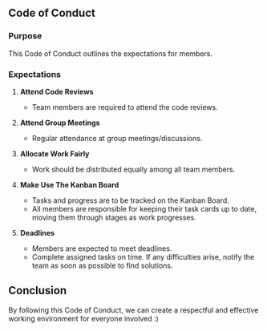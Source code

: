 ## Code of Conduct
### Purpose
This Code of Conduct outlines the expectations for members.

### Expectations

1. **Attend Code Reviews**
    - Team members are required to attend the code reviews.

2. **Attend Group Meetings**
    - Regular attendance at group meetings/discussions.

3. **Allocate Work Fairly**
    - Work should be distributed equally among all team members.

4. **Make Use The Kanban Board**
    - Tasks and progress are to be tracked on the Kanban Board.
    - All members are responsible for keeping their task cards up to date, moving them through stages as work progresses.

5. **Deadlines**
    - Members are expected to meet deadlines.
    - Complete assigned tasks on time. If any difficulties arise, notify the team as soon as possible to find solutions.

## Conclusion
By following this Code of Conduct, we can create a respectful and effective working environment for everyone involved :)